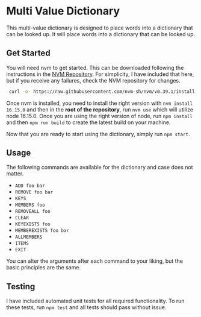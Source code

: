 # Multi Value Dictionary

This multi-value dictionary is designed to place words into a dictionary that can be looked up. It will place words into a dictionary that can be looked up.

## Get Started

You will need nvm to get started. This can be downloaded following the instructions in the [NVM Repository](https://github.com/nvm-sh/nvm#installing-and-updating). For simplicity, I have included that here, but if you receive any failures, check the NVM repository for changes.

```bash
 curl -o- https://raw.githubusercontent.com/nvm-sh/nvm/v0.39.1/install.sh | bash
```

Once nvm is installed, you need to install the right version with `nvm install 16.15.0` and then in the **root of the repository**, run `nvm use` which will utilize node 16.15.0. Once you are using the right version of node, run `npm install` and then `npm run build` to create the latest build on your machine.

Now that you are ready to start using the dictionary, simply run `npm start`.

## Usage

The following commands are available for the dictionary and case does not matter.

- `ADD foo bar`
- `REMOVE foo bar`
- `KEYS`
- `MEMBERS foo`
- `REMOVEALL foo`
- `CLEAR`
- `KEYEXISTS foo`
- `MEMBEREXISTS foo bar`
- `ALLMEMBERS`
- `ITEMS`
- `EXIT`

You can alter the arguments after each command to your liking, but the basic principles are the same.

## Testing

I have included automated unit tests for all required functionality. To run these tests, run `npm test` and all tests should pass without issue.

